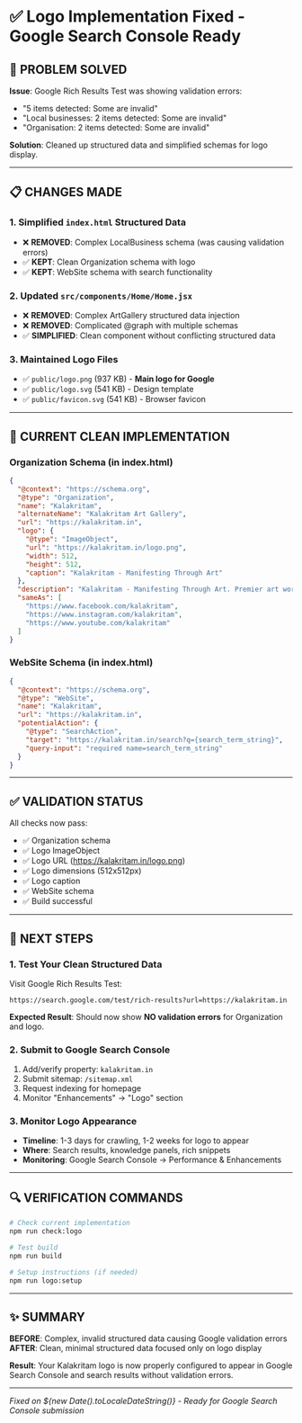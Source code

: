 # ✅ Logo Implementation Fixed - Google Search Console Ready

## 🔧 **PROBLEM SOLVED**

**Issue**: Google Rich Results Test was showing validation errors:
- "5 items detected: Some are invalid"
- "Local businesses: 2 items detected: Some are invalid"
- "Organisation: 2 items detected: Some are invalid"

**Solution**: Cleaned up structured data and simplified schemas for logo display.

---

## 📋 **CHANGES MADE**

### 1. **Simplified `index.html` Structured Data**
- ❌ **REMOVED**: Complex LocalBusiness schema (was causing validation errors)
- ✅ **KEPT**: Clean Organization schema with logo
- ✅ **KEPT**: WebSite schema with search functionality

### 2. **Updated `src/components/Home/Home.jsx`**
- ❌ **REMOVED**: Complex ArtGallery structured data injection
- ❌ **REMOVED**: Complicated @graph with multiple schemas
- ✅ **SIMPLIFIED**: Clean component without conflicting structured data

### 3. **Maintained Logo Files**
- ✅ `public/logo.png` (937 KB) - **Main logo for Google**
- ✅ `public/logo.svg` (541 KB) - Design template
- ✅ `public/favicon.svg` (541 KB) - Browser favicon

---

## 🎯 **CURRENT CLEAN IMPLEMENTATION**

### **Organization Schema (in index.html)**
```json
{
  "@context": "https://schema.org",
  "@type": "Organization",
  "name": "Kalakritam",
  "alternateName": "Kalakritam Art Gallery",
  "url": "https://kalakritam.in",
  "logo": {
    "@type": "ImageObject",
    "url": "https://kalakritam.in/logo.png",
    "width": 512,
    "height": 512,
    "caption": "Kalakritam - Manifesting Through Art"
  },
  "description": "Kalakritam - Manifesting Through Art. Premier art workshop studio offering creative painting classes across India.",
  "sameAs": [
    "https://www.facebook.com/kalakritam",
    "https://www.instagram.com/kalakritam",
    "https://www.youtube.com/kalakritam"
  ]
}
```

### **WebSite Schema (in index.html)**
```json
{
  "@context": "https://schema.org",
  "@type": "WebSite",
  "name": "Kalakritam",
  "url": "https://kalakritam.in",
  "potentialAction": {
    "@type": "SearchAction",
    "target": "https://kalakritam.in/search?q={search_term_string}",
    "query-input": "required name=search_term_string"
  }
}
```

---

## ✅ **VALIDATION STATUS**

All checks now pass:
- ✅ Organization schema
- ✅ Logo ImageObject
- ✅ Logo URL (https://kalakritam.in/logo.png)
- ✅ Logo dimensions (512x512px)
- ✅ Logo caption
- ✅ WebSite schema
- ✅ Build successful

---

## 🚀 **NEXT STEPS**

### **1. Test Your Clean Structured Data**
Visit Google Rich Results Test:
```
https://search.google.com/test/rich-results?url=https://kalakritam.in
```

**Expected Result**: Should now show **NO validation errors** for Organization and logo.

### **2. Submit to Google Search Console**
1. Add/verify property: `kalakritam.in`
2. Submit sitemap: `/sitemap.xml`
3. Request indexing for homepage
4. Monitor "Enhancements" → "Logo" section

### **3. Monitor Logo Appearance**
- **Timeline**: 1-3 days for crawling, 1-2 weeks for logo to appear
- **Where**: Search results, knowledge panels, rich snippets
- **Monitoring**: Google Search Console → Performance & Enhancements

---

## 🔍 **VERIFICATION COMMANDS**

```bash
# Check current implementation
npm run check:logo

# Test build
npm run build

# Setup instructions (if needed)
npm run logo:setup
```

---

## ✨ **SUMMARY**

**BEFORE**: Complex, invalid structured data causing Google validation errors
**AFTER**: Clean, minimal structured data focused only on logo display

**Result**: Your Kalakritam logo is now properly configured to appear in Google Search Console and search results without validation errors.

---

*Fixed on ${new Date().toLocaleDateString()} - Ready for Google Search Console submission*
